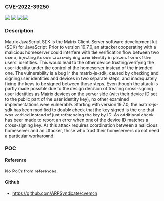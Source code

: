 ### [CVE-2022-39250](https://cve.mitre.org/cgi-bin/cvename.cgi?name=CVE-2022-39250)
![](https://img.shields.io/static/v1?label=Product&message=matrix-js-sdk&color=blue)
![](https://img.shields.io/static/v1?label=Version&message=%3C%2019.7.0%20&color=brightgreen)
![](https://img.shields.io/static/v1?label=Vulnerability&message=CWE-287%3A%20Improper%20Authentication&color=brightgreen)
![](https://img.shields.io/static/v1?label=Vulnerability&message=CWE-322%3A%20Key%20Exchange%20without%20Entity%20Authentication&color=brightgreen)

### Description

Matrix JavaScript SDK is the Matrix Client-Server software development kit (SDK) for JavaScript. Prior to version 19.7.0, an attacker cooperating with a malicious homeserver could interfere with the verification flow between two users, injecting its own cross-signing user identity in place of one of the users’ identities. This would lead to the other device trusting/verifying the user identity under the control of the homeserver instead of the intended one. The vulnerability is a bug in the matrix-js-sdk, caused by checking and signing user identities and devices in two separate steps, and inadequately fixing the keys to be signed between those steps. Even though the attack is partly made possible due to the design decision of treating cross-signing user identities as Matrix devices on the server side (with their device ID set to the public part of the user identity key), no other examined implementations were vulnerable. Starting with version 19.7.0, the matrix-js-sdk has been modified to double check that the key signed is the one that was verified instead of just referencing the key by ID. An additional check has been made to report an error when one of the device ID matches a cross-signing key. As this attack requires coordination between a malicious homeserver and an attacker, those who trust their homeservers do not need a particular workaround.

### POC

#### Reference
No PoCs from references.

#### Github
- https://github.com/ARPSyndicate/cvemon

